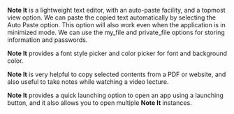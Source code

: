 **Note It** is a lightweight text editor, with an auto-paste facility, and a topmost view option. We can paste the copied text automatically by selecting the Auto Paste option. This option will also work even when the application is in minimized mode. We can use the my\_file and private\_file options for storing information and passwords.

**Note It** provides a font style picker and color picker for font and background color.

**Note It** is very helpful to copy selected contents from a PDF or website, and also useful to take notes while watching a video lecture.

**Note It** provides a quick launching option to open an app using a launching button, and it also allows you to open multiple **Note It** instances.

